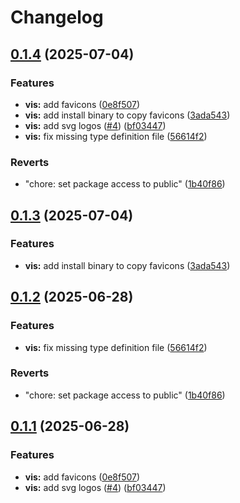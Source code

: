 # Changelog

## [0.1.4](https://github.com/Prodeko/design-system/compare/vis-v0.1.3...vis-v0.1.4) (2025-07-04)


### Features

* **vis:** add favicons ([0e8f507](https://github.com/Prodeko/design-system/commit/0e8f5078f423fb40dc27d819c6fbcda70c40f9e7))
* **vis:** add install binary to copy favicons ([3ada543](https://github.com/Prodeko/design-system/commit/3ada54345f2661c6f10310f49dcd634263507467))
* **vis:** add svg logos ([#4](https://github.com/Prodeko/design-system/issues/4)) ([bf03447](https://github.com/Prodeko/design-system/commit/bf034473fa5b78e8db930b7ef2081b04425a8b2f))
* **vis:** fix missing type definition file ([56614f2](https://github.com/Prodeko/design-system/commit/56614f25030e432f100d4d0ee15201cb938aa78c))


### Reverts

* "chore: set package access to public" ([1b40f86](https://github.com/Prodeko/design-system/commit/1b40f86e23c823974621dbf20397f1c0ca997b2b))

## [0.1.3](https://github.com/Prodeko/design-system/compare/vis-v0.1.2...vis-v0.1.3) (2025-07-04)


### Features

* **vis:** add install binary to copy favicons ([3ada543](https://github.com/Prodeko/design-system/commit/3ada54345f2661c6f10310f49dcd634263507467))

## [0.1.2](https://github.com/Prodeko/design-system/compare/vis-v0.1.1...vis-v0.1.2) (2025-06-28)


### Features

* **vis:** fix missing type definition file ([56614f2](https://github.com/Prodeko/design-system/commit/56614f25030e432f100d4d0ee15201cb938aa78c))


### Reverts

* "chore: set package access to public" ([1b40f86](https://github.com/Prodeko/design-system/commit/1b40f86e23c823974621dbf20397f1c0ca997b2b))

## [0.1.1](https://github.com/Prodeko/design-system/compare/vis-v0.1.0...vis-v0.1.1) (2025-06-28)


### Features

* **vis:** add favicons ([0e8f507](https://github.com/Prodeko/design-system/commit/0e8f5078f423fb40dc27d819c6fbcda70c40f9e7))
* **vis:** add svg logos ([#4](https://github.com/Prodeko/design-system/issues/4)) ([bf03447](https://github.com/Prodeko/design-system/commit/bf034473fa5b78e8db930b7ef2081b04425a8b2f))
